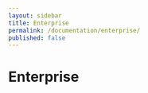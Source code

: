 ```yaml
---
layout: sidebar
title: Enterprise
permalink: /documentation/enterprise/
published: false
---
```


# Enterprise

